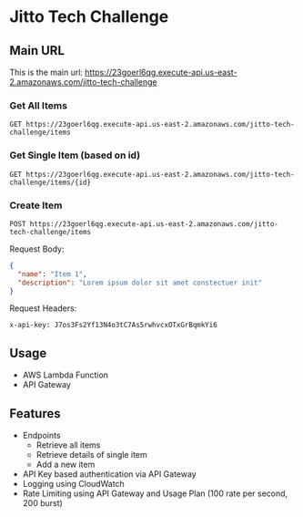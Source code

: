 # Jitto Tech Challenge

## Main URL

This is the main url: https://23goerl6qg.execute-api.us-east-2.amazonaws.com/jitto-tech-challenge

### Get All Items

`GET https://23goerl6qg.execute-api.us-east-2.amazonaws.com/jitto-tech-challenge/items`

### Get Single Item (based on id)

`GET https://23goerl6qg.execute-api.us-east-2.amazonaws.com/jitto-tech-challenge/items/{id}`

### Create Item

`POST https://23goerl6qg.execute-api.us-east-2.amazonaws.com/jitto-tech-challenge/items`

Request Body:

```json
{
  "name": "Item 1",
  "description": "Lorem ipsum dolor sit amet constectuer init"
}
```

Request Headers:

```
x-api-key: J7os3Fs2Yf13N4o3tC7As5rwhvcxOTxGrBqmkYi6
```

## Usage

- AWS Lambda Function
- API Gateway

## Features

- Endpoints
  - Retrieve all items
  - Retrieve details of single item
  - Add a new item
- API Key based authentication via API Gateway
- Logging using CloudWatch
- Rate Limiting using API Gateway and Usage Plan (100 rate per second, 200 burst)
